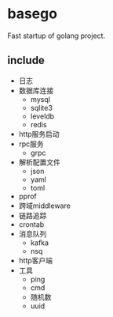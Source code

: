 # basego
Fast startup of golang project.

## include
- 日志
- 数据库连接
    - mysql
    - sqlite3
    - leveldb
    - redis
- http服务启动
- rpc服务
    - grpc
- 解析配置文件
    - json
    - yaml
    - toml
- pprof
- 跨域middleware
- 链路追踪
- crontab
- 消息队列
    - kafka
    - nsq
- http客户端
- 工具
    - ping
    - cmd
    - 随机数
    - uuid

